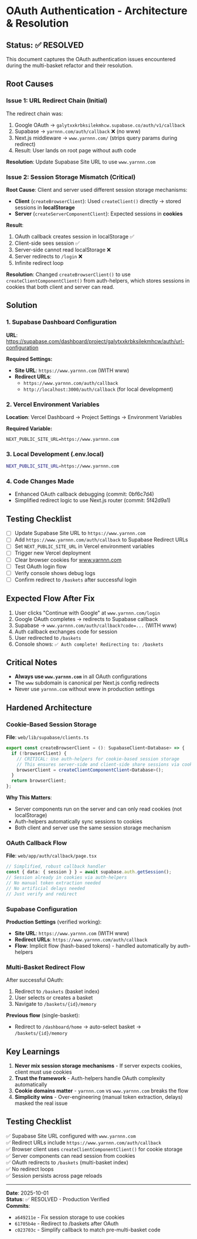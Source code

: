# OAuth Authentication - Architecture & Resolution

## Status: ✅ RESOLVED

This document captures the OAuth authentication issues encountered during the multi-basket refactor and their resolution.

## Root Causes

### Issue 1: URL Redirect Chain (Initial)
The redirect chain was:
1. Google OAuth → `galytxxkrbksilekmhcw.supabase.co/auth/v1/callback`
2. Supabase → `yarnnn.com/auth/callback` ❌ (no www)
3. Next.js middleware → `www.yarnnn.com/` (strips query params during redirect)
4. Result: User lands on root page without auth code

**Resolution**: Update Supabase Site URL to use `www.yarnnn.com`

### Issue 2: Session Storage Mismatch (Critical)
**Root Cause**: Client and server used different session storage mechanisms:
- **Client** (`createBrowserClient`): Used `createClient()` directly → stored sessions in **localStorage**
- **Server** (`createServerComponentClient`): Expected sessions in **cookies**

**Result**: 
1. OAuth callback creates session in localStorage ✅
2. Client-side sees session ✅
3. Server-side cannot read localStorage ❌
4. Server redirects to `/login` ❌
5. Infinite redirect loop

**Resolution**: Changed `createBrowserClient()` to use `createClientComponentClient()` from auth-helpers, which stores sessions in cookies that both client and server can read.

## Solution

### 1. Supabase Dashboard Configuration
**URL**: https://supabase.com/dashboard/project/galytxxkrbksilekmhcw/auth/url-configuration

**Required Settings:**
- **Site URL**: `https://www.yarnnn.com` (WITH www)
- **Redirect URLs**: 
  - `https://www.yarnnn.com/auth/callback`
  - `http://localhost:3000/auth/callback` (for local development)

### 2. Vercel Environment Variables
**Location**: Vercel Dashboard → Project Settings → Environment Variables

**Required Variable:**
```
NEXT_PUBLIC_SITE_URL=https://www.yarnnn.com
```

### 3. Local Development (.env.local)
```bash
NEXT_PUBLIC_SITE_URL=https://www.yarnnn.com
```

### 4. Code Changes Made
- Enhanced OAuth callback debugging (commit: 0bf6c7d4)
- Simplified redirect logic to use Next.js router (commit: 5f42d9a1)

## Testing Checklist
- [ ] Update Supabase Site URL to `https://www.yarnnn.com`
- [ ] Add `https://www.yarnnn.com/auth/callback` to Supabase Redirect URLs
- [ ] Set `NEXT_PUBLIC_SITE_URL` in Vercel environment variables
- [ ] Trigger new Vercel deployment
- [ ] Clear browser cookies for www.yarnnn.com
- [ ] Test OAuth login flow
- [ ] Verify console shows debug logs
- [ ] Confirm redirect to `/baskets` after successful login

## Expected Flow After Fix
1. User clicks "Continue with Google" at `www.yarnnn.com/login`
2. Google OAuth completes → redirects to Supabase callback
3. Supabase → `www.yarnnn.com/auth/callback?code=...` (WITH www)
4. Auth callback exchanges code for session
5. User redirected to `/baskets`
6. Console shows: `✅ Auth complete! Redirecting to: /baskets`

## Critical Notes
- **Always use `www.yarnnn.com`** in all OAuth configurations
- The `www` subdomain is canonical per Next.js config redirects
- Never use `yarnnn.com` without www in production settings

## Hardened Architecture

### Cookie-Based Session Storage
**File**: `web/lib/supabase/clients.ts`

```typescript
export const createBrowserClient = (): SupabaseClient<Database> => {
  if (!browserClient) {
    // CRITICAL: Use auth-helpers for cookie-based session storage
    // This ensures server-side and client-side share sessions via cookies
    browserClient = createClientComponentClient<Database>();
  }
  return browserClient;
};
```

**Why This Matters**:
- Server components run on the server and can only read cookies (not localStorage)
- Auth-helpers automatically sync sessions to cookies
- Both client and server use the same session storage mechanism

### OAuth Callback Flow
**File**: `web/app/auth/callback/page.tsx`

```typescript
// Simplified, robust callback handler
const { data: { session } } = await supabase.auth.getSession();
// Session already in cookies via auth-helpers
// No manual token extraction needed
// No artificial delays needed
// Just verify and redirect
```

### Supabase Configuration
**Production Settings** (verified working):
- **Site URL**: `https://www.yarnnn.com` (WITH www)
- **Redirect URLs**: `https://www.yarnnn.com/auth/callback`
- **Flow**: Implicit flow (hash-based tokens) - handled automatically by auth-helpers

### Multi-Basket Redirect Flow
After successful OAuth:
1. Redirect to `/baskets` (basket index)
2. User selects or creates a basket
3. Navigate to `/baskets/{id}/memory`

**Previous flow** (single-basket):
- Redirect to `/dashboard/home` → auto-select basket → `/baskets/{id}/memory`

## Key Learnings

1. **Never mix session storage mechanisms** - If server expects cookies, client must use cookies
2. **Trust the framework** - Auth-helpers handle OAuth complexity automatically
3. **Cookie domains matter** - `yarnnn.com` vs `www.yarnnn.com` breaks the flow
4. **Simplicity wins** - Over-engineering (manual token extraction, delays) masked the real issue

## Testing Checklist

✅ Supabase Site URL configured with `www.yarnnn.com`  
✅ Redirect URLs include `https://www.yarnnn.com/auth/callback`  
✅ Browser client uses `createClientComponentClient()` for cookie storage  
✅ Server components can read session from cookies  
✅ OAuth redirects to `/baskets` (multi-basket index)  
✅ No redirect loops  
✅ Session persists across page reloads

---
**Date**: 2025-10-01  
**Status**: ✅ RESOLVED - Production Verified  
**Commits**: 
- `a649211e` - Fix session storage to use cookies
- `61705b4e` - Redirect to /baskets after OAuth
- `c023703c` - Simplify callback to match pre-multi-basket code
